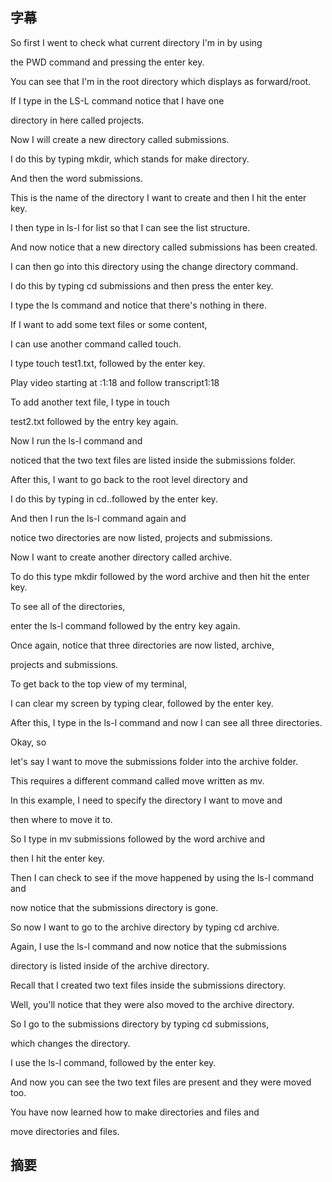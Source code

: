 ## 字幕

So first I went to check what current directory I'm in by using 

the PWD command and pressing the enter key. 

You can see that I'm in the root directory which displays as forward/root. 

If I type in the LS-L command notice that I have one 

directory in here called projects. 

Now I will create a new directory called submissions. 

I do this by typing mkdir, which stands for make directory. 

And then the word submissions. 

This is the name of the directory I want to create and then I hit the enter key. 

I then type in ls-l for list so that I can see the list structure. 

And now notice that a new directory called submissions has been created. 

I can then go into this directory using the change directory command. 

I do this by typing cd submissions and then press the enter key. 

I type the ls command and notice that there's nothing in there. 

If I want to add some text files or some content, 

I can use another command called touch. 

I type touch test1.txt, followed by the enter key.

Play video starting at :1:18 and follow transcript1:18

To add another text file, I type in touch 

test2.txt followed by the entry key again. 

Now I run the ls-l command and 

noticed that the two text files are listed inside the submissions folder. 

After this, I want to go back to the root level directory and 

I do this by typing in cd..followed by the enter key. 

And then I run the ls-l command again and 

notice two directories are now listed, projects and submissions. 

Now I want to create another directory called archive. 

To do this type mkdir followed by the word archive and then hit the enter key. 

To see all of the directories, 

enter the ls-l command followed by the entry key again. 

Once again, notice that three directories are now listed, archive, 

projects and submissions. 

To get back to the top view of my terminal, 

I can clear my screen by typing clear, followed by the enter key. 

After this, I type in the ls-l command and now I can see all three directories. 

Okay, so 

let's say I want to move the submissions folder into the archive folder. 

This requires a different command called move written as mv. 

In this example, I need to specify the directory I want to move and 

then where to move it to. 

So I type in mv submissions followed by the word archive and 

then I hit the enter key. 

Then I can check to see if the move happened by using the ls-l command and 

now notice that the submissions directory is gone. 

So now I want to go to the archive directory by typing cd archive. 

Again, I use the ls-l command and now notice that the submissions 

directory is listed inside of the archive directory. 

Recall that I created two text files inside the submissions directory. 

Well, you'll notice that they were also moved to the archive directory. 

So I go to the submissions directory by typing cd submissions, 

which changes the directory. 

I use the ls-l command, followed by the enter key. 

And now you can see the two text files are present and they were moved too. 

You have now learned how to make directories and files and 

move directories and files.
## 摘要